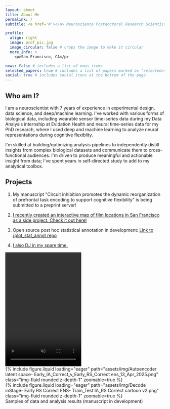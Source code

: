 ```yaml
---
layout: about
title: About Me
permalink: /
subtitle: <a href='#'></a> Neuroscience Postdoctoral Research Scientist at UCSF. Socials are linked below.

profile:
  align: right
  image: prof_pic.jpg
  image_circular: false # crops the image to make it circular
  more_info: >
    <p>San Francisco, CA</p>

news: False # includes a list of news items
selected_papers: true # includes a list of papers marked as "selected={true}"
social: true # includes social icons at the bottom of the page
---
```

## Who am I?

I am a neuroscientist with 7 years of experience in experimental design, data science, and deep/machine learning. I've worked with various forms of biological data, including wearable sensor time-series data during my Data Analysis internship at Evidation Health and neural time-series data for my PhD research, where I used deep and machine learning to analyze neural representations during cognitive flexiblity.

I'm skilled at building/optimizing analysis pipelines to independently distill insights from complex biological datasets and communicate them to cross-functional audiences. I'm driven to produce meaningful and actionable insight from data; I've spent years in self-directed study to add to my analytical toolbox. 

## Projects

1) My manuscript "Circuit inhibition promotes the dynamic reorganization of prefrontal task encoding to support cognitive flexibility" is being submitted to a preprint server! 

2) <a href="http://www.moviesofsanfrancisco.info/"> I recently created an interactive map of film locations in San Francisco as a side project. Check it out here! </a>

3) Open source post hoc statistical annotation in development: <a href="https://github.com/cjohnsoncruz/plot_posthoc_test" target="_blank" rel="noopener noreferrer">Link to /plot_stat_annot repo</a>

4) <a href="https://soundcloud.com/djcarloscruzsf" target="_blank" rel="noopener noreferrer">I also DJ in my spare time. </a>

<div class="row mt-3">
    <div class="col-sm mt-3 mt-md-0">
        <video width="240" height="360" autoplay loop muted playsinline>
      <source src="{{ site.baseurl }}/assets/video/c6_2 veh cells 16x speed.mp4" type="video/mp4">
      Your browser does not support the video tag.
      </video>
    </div>
    <div class="col-sm mt-3 mt-md-0">
      {% include figure.liquid loading="eager" path="assets/img/Autoencoder latent space- Early_IA_Correct_v_Early_RS_Correct ens_13_Apr_2025.png" class="img-fluid rounded z-depth-1" zoomable=true %}
      </div>
    <div class="col-sm mt-3 mt-md-0">
      {% include figure.liquid loading="eager" path="assets/img/Decode inStage- Early RS Correct ENS- Train_Test IA_RS Correct cartoon v2.png" class="img-fluid rounded z-depth-1" zoomable=true %}
      </div>

</div>
<div class="caption">
    Samples of data and analysis results (manuscript in development)
</div>

